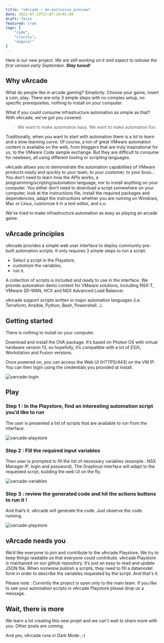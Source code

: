 ```yaml
---
title: "vArcade – An exclusive preview"
date: 2021-07-23T17:07:15+01:00
draft: false
featured: true
tags: [
    "code",
    "clarity",
    "angular"
]
---
```



Here is our new project.
*We are still working on it and expect to release the first version early September. __Stay tuned!__*

## Why vArcade

What do people like in arcade gaming? Simplicity. Choose your game, insert a coin, play. There are only 3 simple steps with no complex setup, no specific prerequisites, nothing to install on your computer.

What if you could consume infrastructure automation as simple as that? With vArcade, we’ve got you covered.
> We want to make automation easy. We want to make automation fun.

Traditionally, when you want to start with automation there is a lot to learn and a slow learning curve. Of course, a ton of great VMware automation content is available on the web, from bloggers that are truly inspirational for us, to the VMware Code sample exchange. But they are difficult to consume for newbees, all using different tooling or scripting languages.

vArcade allows you to demonstrate the automation capabilities of VMware products easily and quickly to your team, to your customer, to your boss… You don’t need to learn how the APIs works, a programming/scripting/automation language, nor to install anything on your computer. You either don’t need to download a script somewhere on your computer, look at the instructions file, install the required packages and dependencies, adapt the instructions whether you are running on Windows, Mac or Linux, customize it in a text editor, and s.o.

We’ve tried to make infrastructure automation as easy as playing an arcade game.

## vArcade principles

vArcade provides a simple web user interface to deploy community pre-built automation scripts. It only requires 3 simple steps to run a script:
-	Select a script in the Playstore,
-	customize the variables,
-	run it.

A collection of scripts is included and ready to use in the interface. We provide automation demo content for VMware solutions, including NSX-T, VMware SD-WAN, HCX and NSX Advanced Load Balancer.

vArcade support scripts written in major automation languages (i.e. Terraform, Ansible, Python, Bash, Powershell…).

## Getting started

There is nothing to install on your computer.

Download and install the OVA package. It’s based on Photon OS with virtual hardware version 13, so hopefully, it’s compatible with a lot of ESXi, Workstation and Fusion versions.

Once powered on, you can access the Web UI (HTTPS/443) on the VM IP. You can then login using the credentials you provided at install.

![varcade-login](/varcade-login.png "vArcade Login Page")

## Play

### Step 1 : In the Playstore, find an interesting automation script you’d like to run 
The user is presented a list of scripts that are available to run from the interface.

![varcade-playstore](/varcade-playstore.png "vArcade Playstore Page")

### Step 2 : Fill the required input variables
Then user is prompted to fill the list of necessary variables (example : NSX Manager IP, login and password). The Graphical interface will adapt to the requested script, building the web UI on the fly. 

![varcade-variables](/varcade-variables.png "vArcade variables Page")

### Step 3 : review the generated code and hit the actions buttons to run it !
And that’s it. vArcade will generate the code. Just observe the code running. 

![varcade-playstore](/varcade-run.png "vArcade run Page")

## vArcade needs you

We’d like everyone to join and contribute to the vArcade Playstore. We try to keep things readable so that everyone could contribute. vArcade Playstore is maintained on our github repository. It’s just an easy to read and update JSON file. When someone publish a scripts, they need to fill a datamodel form in order to describe the variables requested by the script. And that's it.

Please note : Currently the project is open only to the main team. If you like to see your automation scripts in vArcade Playstore please drop us a message.

## Wait, there is more

We learn a lot creating this new projet and we can't wait to share more with you. Other posts are coming. 

And yes, vArcade runs in Dark Mode ;-)
